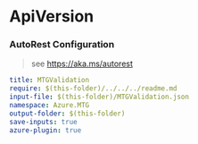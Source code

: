 # ApiVersion
### AutoRest Configuration
> see https://aka.ms/autorest

``` yaml
title: MTGValidation
require: $(this-folder)/../../../readme.md
input-file: $(this-folder)/MTGValidation.json
namespace: Azure.MTG
output-folder: $(this-folder)
save-inputs: true
azure-plugin: true
```
